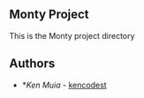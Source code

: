 ## Monty Project
This is the Monty project directory

## Authors
* **Ken Muia* - [kencodest](https://github.com/kencodest)
